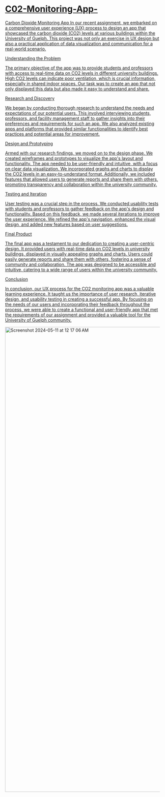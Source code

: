 <a href="https://www.figma.com/design/mVmMjRxgRdoIOLbkKs1NcL/Wireframing-CIS3750?node-id=0%3A1&t=SpHmuAJ8XO5Fu5UQ-1">

# C02-Monitoring-App-


Carbon Dioxide Monitoring App
In our recent assignment, we embarked on a comprehensive user experience (UX) process to design an app that showcased the carbon dioxide (CO2) levels at various buildings within the University of Guelph. This project was not only an exercise in UX design but also a practical application of data visualization and communication for a real-world scenario.

Understanding the Problem

The primary objective of the app was to provide students and professors with access to real-time data on CO2 levels in different university buildings. High CO2 levels can indicate poor ventilation, which is crucial information, especially in shared indoor spaces. Our task was to create an app that not only displayed this data but also made it easy to understand and share.

Research and Discovery

We began by conducting thorough research to understand the needs and expectations of our potential users. This involved interviewing students, professors, and facility management staff to gather insights into their preferences and requirements for such an app. We also analyzed existing apps and platforms that provided similar functionalities to identify best practices and potential areas for improvement.

Design and Prototyping

Armed with our research findings, we moved on to the design phase. We created wireframes and prototypes to visualize the app's layout and functionality. The app needed to be user-friendly and intuitive, with a focus on clear data visualization. We incorporated graphs and charts to display the CO2 levels in an easy-to-understand format. Additionally, we included features that allowed users to generate reports and share them with others, promoting transparency and collaboration within the university community.

Testing and Iteration

User testing was a crucial step in the process. We conducted usability tests with students and professors to gather feedback on the app's design and functionality. Based on this feedback, we made several iterations to improve the user experience. We refined the app's navigation, enhanced the visual design, and added new features based on user suggestions.

Final Product

The final app was a testament to our dedication to creating a user-centric design. It provided users with real-time data on CO2 levels in university buildings, displayed in visually appealing graphs and charts. Users could easily generate reports and share them with others, fostering a sense of community and collaboration. The app was designed to be accessible and intuitive, catering to a wide range of users within the university community.

Conclusion

In conclusion, our UX process for the CO2 monitoring app was a valuable learning experience. It taught us the importance of user research, iterative design, and usability testing in creating a successful app. By focusing on the needs of our users and incorporating their feedback throughout the process, we were able to create a functional and user-friendly app that met the requirements of our assignment and provided a valuable tool for the University of Guelph community.

<img width="1512" alt="Screenshot 2024-05-11 at 12 17 06 AM" src="https://github.com/shrutiboop/C02-Monitoring-App-/assets/64666409/9c09d936-6284-45ab-b7cf-3f71ae728aa6">
